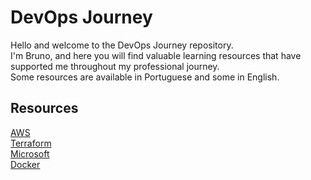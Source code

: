 # DevOps Journey

Hello and welcome to the DevOps Journey repository.  
I'm Bruno, and here you will find valuable learning resources that have supported me throughout my professional journey.  
Some resources are available in Portuguese and some in English.

## Resources

[AWS](aws/README.md)  
[Terraform](terraform/README.md)  
[Microsoft](microsoft/README.md)  
[Docker](docker/README.md)  
